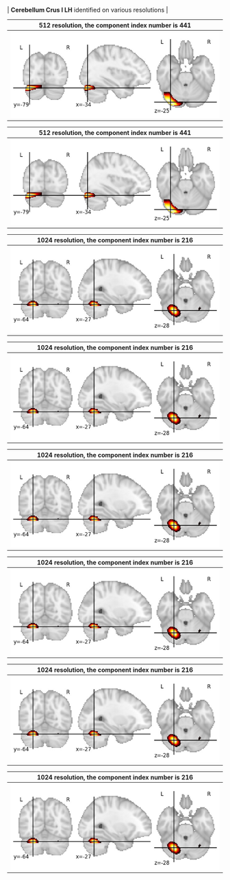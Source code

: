 


| **Cerebellum Crus I LH** identified on various resolutions |

| 512 resolution, the component index number is 441|  
|:---:|  
| ![Component 512](../512/final/441.jpg "From component 512: Cerebellum Crus I LH") |

| 512 resolution, the component index number is 441|  
|:---:|  
| ![Component 512](../512/final/441.jpg "From component 512: Cerebellum Crus I LH") |

| 1024 resolution, the component index number is 216|  
|:---:|  
| ![Component 1024](../1024/final/216.jpg "From component 1024: Cerebellum Crus I LH") |

| 1024 resolution, the component index number is 216|  
|:---:|  
| ![Component 1024](../1024/final/216.jpg "From component 1024: Cerebellum Crus I LH") |

| 1024 resolution, the component index number is 216|  
|:---:|  
| ![Component 1024](../1024/final/216.jpg "From component 1024: Cerebellum Crus I LH") |

| 1024 resolution, the component index number is 216|  
|:---:|  
| ![Component 1024](../1024/final/216.jpg "From component 1024: Cerebellum Crus I LH") |

| 1024 resolution, the component index number is 216|  
|:---:|  
| ![Component 1024](../1024/final/216.jpg "From component 1024: Cerebellum Crus I LH") |

| 1024 resolution, the component index number is 216|  
|:---:|  
| ![Component 1024](../1024/final/216.jpg "From component 1024: Cerebellum Crus I LH") |